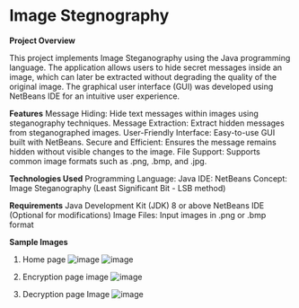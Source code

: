 # Image Stegnography

**Project Overview** 

This project implements Image Steganography using the Java programming language. The application allows users to hide secret messages inside an image, which can later be extracted without degrading the quality of the original image. The graphical user interface (GUI) was developed using NetBeans IDE for an intuitive user experience.

**Features**
Message Hiding: Hide text messages within images using steganography techniques.
Message Extraction: Extract hidden messages from steganographed images.
User-Friendly Interface: Easy-to-use GUI built with NetBeans.
Secure and Efficient: Ensures the message remains hidden without visible changes to the image.
File Support: Supports common image formats such as .png, .bmp, and .jpg.

**Technologies Used**
Programming Language: Java
IDE: NetBeans
Concept: Image Steganography (Least Significant Bit - LSB method)

**Requirements**
Java Development Kit (JDK) 8 or above
NetBeans IDE (Optional for modifications)
Image Files: Input images in .png or .bmp format


**Sample Images**
1. Home page
   ![image](https://github.com/user-attachments/assets/d652483c-db4a-47f8-97c5-2d2a5022fc98)
   ![image](https://github.com/user-attachments/assets/673b9ff0-0a7e-42c3-93d7-a22fd1227e26)

2. Encryption page image
   ![image](https://github.com/user-attachments/assets/cc3fb9d5-e3b0-4a0f-a4e0-9a6d04d7c0f3)

3. Decryption page Image
   ![image](https://github.com/user-attachments/assets/af92b840-b8f6-49bb-ba09-c4f41d582fc3)


